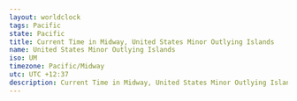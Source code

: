 ```yaml
---
layout: worldclock
tags: Pacific
state: Pacific
title: Current Time in Midway, United States Minor Outlying Islands
name: United States Minor Outlying Islands
iso: UM
timezone: Pacific/Midway
utc: UTC +12:37
description: Current Time in Midway, United States Minor Outlying Islands [Live], Pacific. Live update now time in Midway, timezone Pacific/Midway, UTC +12:37, Country ISO code & Current Local Time.
---
```


